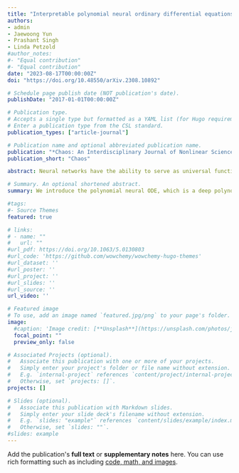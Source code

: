 ```yaml
---
title: "Interpretable polynomial neural ordinary differential equations"
authors:
- admin
- Jaewoong Yun
- Prashant Singh
- Linda Petzold
#author_notes:
#- "Equal contribution"
#- "Equal contribution"
date: "2023-08-17T00:00:00Z"
doi: "https://doi.org/10.48550/arXiv.2308.10892"

# Schedule page publish date (NOT publication's date).
publishDate: "2017-01-01T00:00:00Z"

# Publication type.
# Accepts a single type but formatted as a YAML list (for Hugo requirements).
# Enter a publication type from the CSL standard.
publication_types: ["article-journal"]

# Publication name and optional abbreviated publication name.
publication: "*Chaos: An Interdisciplinary Journal of Nonlinear Science, 33*(4)"
publication_short: "Chaos"

abstract: Neural networks have the ability to serve as universal function approximators, but they are not interpretable and do not generalize well outside of their training region. Both of these issues are problematic when trying to apply standard neural ordinary differential equations (ODEs) to dynamical systems. We introduce the polynomial neural ODE, which is a deep polynomial neural network inside of the neural ODE framework. We demonstrate the capability of polynomial neural ODEs to predict outside of the training region, as well as to perform direct symbolic regression without using additional tools such as SINDy.

# Summary. An optional shortened abstract.
summary: We introduce the polynomial neural ODE, which is a deep polynomial neural network inside of the neural ODE framework. We demonstrate the capability of polynomial neural ODEs to predict outside of the training region, as well as to perform direct symbolic regression without using additional tools such as SINDy.

#tags:
#- Source Themes
featured: true

# links:
# - name: ""
#   url: ""
#url_pdf: https://doi.org/10.1063/5.0130803
#url_code: 'https://github.com/wowchemy/wowchemy-hugo-themes'
#url_dataset: ''
#url_poster: ''
#url_project: ''
#url_slides: ''
#url_source: ''
url_video: ''

# Featured image
# To use, add an image named `featured.jpg/png` to your page's folder. 
image:
  #caption: 'Image credit: [**Unsplash**](https://unsplash.com/photos/jdD8gXaTZsc)'
  focal_point: ""
  preview_only: false

# Associated Projects (optional).
#   Associate this publication with one or more of your projects.
#   Simply enter your project's folder or file name without extension.
#   E.g. `internal-project` references `content/project/internal-project/index.md`.
#   Otherwise, set `projects: []`.
projects: []

# Slides (optional).
#   Associate this publication with Markdown slides.
#   Simply enter your slide deck's filename without extension.
#   E.g. `slides: "example"` references `content/slides/example/index.md`.
#   Otherwise, set `slides: ""`.
#slides: example
---
```


Add the publication's **full text** or **supplementary notes** here. You can use rich formatting such as including [code, math, and images](https://wowchemy.com/docs/content/writing-markdown-latex/).
